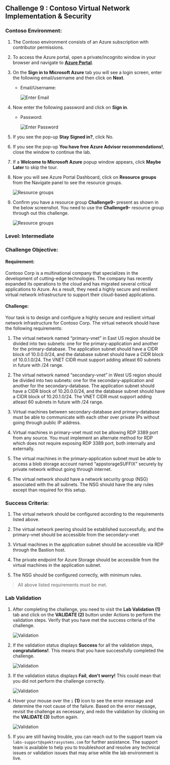 ## Challenge 9 : Contoso Virtual Network Implementation & Security

### **Contoso Environment:** 

1. The Contoso environment consists of an Azure subscription with contributor permissions.

1. To access the Azure portal, open a private/incognito window in your browser and navigate to **[Azure Portal](https://portal.azure.com)**.

1. On the **Sign in to Microsoft Azure** tab you will see a login screen, enter the following email/username and then click on **Next**. 
   * Email/Username: <inject key="AzureAdUserEmail"></inject>
   
     ![](media/email1.png "Enter Email")
     
1. Now enter the following password and click on **Sign in**.
   * Password: <inject key="AzureAdUserPassword"></inject>
   
     ![](media/password2.png "Enter Password")
     
1. If you see the pop-up **Stay Signed in?**, click No.

1. If you see the pop-up **You have free Azure Advisor recommendations!**, close the window to continue the lab.

1. If a **Welcome to Microsoft Azure** popup window appears, click **Maybe Later** to skip the tour.
   
1. Now you will see Azure Portal Dashboard, click on **Resource groups** from the Navigate panel to see the resource groups.

    ![](media/select-rg.png "Resource groups")
   
1. Confirm you have a resource group **Challenge9-<inject key="DeploymentID" enableCopy="false"/>** present as shown in the below screenshot. You need to use the **Challenge9-<inject key="DeploymentID" enableCopy="false"/>** resource group through out this challenge.

    ![](media/Challenge09-rg.png "Resource groups")

### **Level:** Intermediate 

### **Challenge Objective:**

#### Requirement:

Contoso Corp is a multinational company that specializes in the development of cutting-edge technologies. The company has recently expanded its operations to the cloud and has migrated several critical applications to Azure. As a result, they need a highly secure and resilient virtual network infrastructure to support their cloud-based applications.

#### Challenge:

Your task is to design and configure a highly secure and resilient virtual network infrastructure for Contoso Corp. The virtual network should have the following requirements:

1. The virtual network named “primary-vnet” in East US region should be divided into two subnets: one for the primary-application and another for the primary-database. The application subnet should have a CIDR block of 10.0.0.0/24, and the database subnet should have a CIDR block of 10.0.1.0/24. The VNET CIDR must support adding atleast 60 subnets in future with /24 range.

1. The virtual network named “secondary-vnet” in West US region should be divided into two subnets: one for the secondary-application and another for the secondary-database. The application subnet should have a CIDR block of 10.20.0.0/24, and the database subnet should have a CIDR block of 10.20.1.0/24. The VNET CIDR must support adding atleast 60 subnets in future with /24 range. 

1. Virtual machines between secondary-database and primary-database must be able to communicate with each other over private IPs without going through public IP address. 

1. Virtual machines in primary-vnet must not be allowing RDP 3389 port from any source. You must implement an alternate method for RDP which does not require exposing RDP 3389 port, both internally and externally. 

1. The virtual machines in the primary-application subnet must be able to access a blob storage account named “appstorageSUFFIX” securely by private network without going through internet. 

1. The virtual network should have a network security group (NSG) associated with the all subnets. The NSG should have the any rules except than required for this setup.

### Success Criteria:

1. The virtual network should be configured according to the requirements listed above.

1. The virtual network peering should be established successfully, and the primary-vnet should be accessible from the secondary-vnet

1. Virtual machines in the application subnet should be accessible via RDP through the Bastion host.

1. The private endpoint for Azure Storage should be accessible from the virtual machines in the application subnet.

1. The NSG should be configured correctly, with minimum rules.

 > All above listed requirements must be met.

### Lab Validation

1. After completing the challenge, you need to visit the **Lab Validation (1)** tab and click on the **VALIDATE (2)** button under Actions to perform the validation steps. Verify that you have met the success criteria of the challenge. 

    ![](media/Challenge09-v1.png "Validation")

1. If the validation status displays **Success** for all the validation steps, **congratulations!**. This means that you have successfully completed the challenge. 

     ![](media/Challenge09-v2.png "Validation")
     
1. If the validation status displays **Fail**, **don't worry!** This could mean that you did not perform the challenge correctly.

     ![](media/Challenge09-v3.png "Validation")

1. Hover your mouse over the `i` **(1)** icon to see the error message and determine the root cause of the failure. Based on the error message, revisit the challenge as necessary, and redo the validation by clicking on the **VALIDATE (3)** button again.
      
     ![](media/Challenge09-v4.png "Validation") 

1. If you are still having trouble, you can reach out to the support team via `labs-support@spektrasystems.com` for further assistance. The support team is available to help you to troubleshoot and resolve any technical issues or validation issues that may arise while the lab environment is live.
